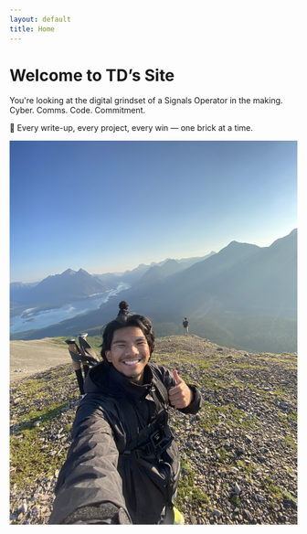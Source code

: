 ```yaml
---
layout: default
title: Home
---
```


# Welcome to TD’s Site

You're looking at the digital grindset of a Signals Operator in the making.  
Cyber. Comms. Code. Commitment.

🧱 Every write-up, every project, every win — one brick at a time.

![Alt text](assets/images/IMG_5972.jpg)
